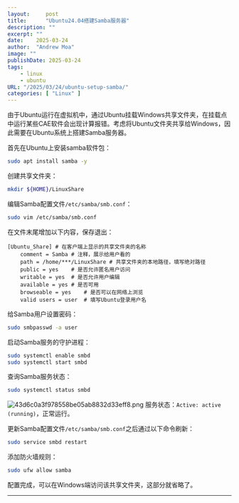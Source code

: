 ```yaml
---
layout:     post
title:      "Ubuntu24.04搭建Samba服务器"
description: ""
excerpt: ""
date:    2025-03-24
author:  "Andrew Moa"
image: ""
publishDate: 2025-03-24
tags:
    - linux
    - ubuntu
URL: "/2025/03/24/ubuntu-setup-samba/"
categories: [ "Linux" ]    
---
```


由于Ubuntu运行在虚拟机中，通过Ubuntu挂载Windows共享文件夹，在挂载点中运行某些CAE软件会出现计算报错。考虑将Ubuntu文件夹共享给Windows，因此需要在Ubuntu系统上搭建Samba服务器。

首先在Ubuntu上安装samba软件包：
```Bash
sudo apt install samba -y
```

创建共享文件夹：
```Bash
mkdir ${HOME}/LinuxShare
```

编辑Samba配置文件`/etc/samba/smb.conf`：
```Bash
sudo vim /etc/samba/smb.conf
```

在文件末尾增加以下内容，保存退出：
```Text
[Ubuntu_Share] # 在客户端上显示的共享文件夹的名称
    comment = Samba	# 注释，展示给用户看的
    path = /home/***/LinuxShare	# 共享文件夹的本地路径，填写绝对路径
    public = yes	# 是否允许匿名用户访问
    writable = yes	# 是否允许用户编辑
    available = yes	# 是否可用
    browseable = yes	# 是否可以在网络上浏览
    valid users = user	# 填写Ubuntu登录用户名	
```

给Samba用户设置密码：
```Bash
sudo smbpasswd -a user
```

启动Samba服务的守护进程：
```Bash
sudo systemctl enable smbd
sudo systemctl start smbd
```

查询Samba服务状态：
```Bash
sudo systemctl status smbd
```

![43d6c0a3f978558be05ab8832d33eff8.png](/resources/43d6c0a3f978558be05ab8832d33eff8.png)
服务状态：`Active: active (running)`，正常运行。

更新Samba配置文件`/etc/samba/smb.conf`之后通过以下命令刷新：
```Bash
sudo service smbd restart 
```

添加防火墙规则：
```Bash
sudo ufw allow samba
```

配置完成，可以在Windows端访问该共享文件夹，这部分就省略了。

---

